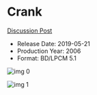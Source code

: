 # Crank

[Discussion Post](https://www.avsforum.com/threads/bass-eq-for-filtered-movies.2995212/post-57968136)

* Release Date: 2019-05-21
* Production Year: 2006
* Format: BD/LPCM 5.1

![img 0](https://i.imgur.com/FktmDaG.jpg)

![img 1](https://i.imgur.com/bavP1Jj.png)

